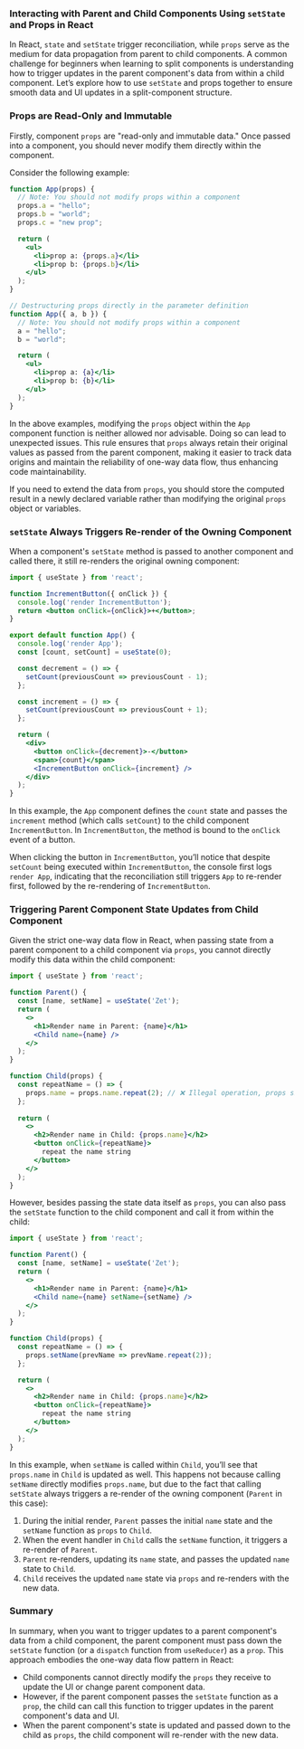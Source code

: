 ### Interacting with Parent and Child Components Using `setState` and Props in React

In React, `state` and `setState` trigger reconciliation, while `props` serve as the medium for data propagation from parent to child components. A common challenge for beginners when learning to split components is understanding how to trigger updates in the parent component's data from within a child component. Let’s explore how to use `setState` and props together to ensure smooth data and UI updates in a split-component structure.

### Props are Read-Only and Immutable

Firstly, component `props` are "read-only and immutable data." Once passed into a component, you should never modify them directly within the component.

Consider the following example:

```jsx
function App(props) {
  // Note: You should not modify props within a component
  props.a = "hello";
  props.b = "world";
  props.c = "new prop";

  return (
    <ul>
      <li>prop a: {props.a}</li>
      <li>prop b: {props.b}</li>
    </ul>
  );
}

// Destructuring props directly in the parameter definition
function App({ a, b }) {
  // Note: You should not modify props within a component
  a = "hello";
  b = "world";

  return (
    <ul>
      <li>prop a: {a}</li>
      <li>prop b: {b}</li>
    </ul>
  );
}
```

In the above examples, modifying the `props` object within the `App` component function is neither allowed nor advisable. Doing so can lead to unexpected issues. This rule ensures that `props` always retain their original values as passed from the parent component, making it easier to track data origins and maintain the reliability of one-way data flow, thus enhancing code maintainability.

If you need to extend the data from `props`, you should store the computed result in a newly declared variable rather than modifying the original `props` object or variables.

### `setState` Always Triggers Re-render of the Owning Component

When a component's `setState` method is passed to another component and called there, it still re-renders the original owning component:

```jsx
import { useState } from 'react';

function IncrementButton({ onClick }) {
  console.log('render IncrementButton');
  return <button onClick={onClick}>+</button>;
}

export default function App() {
  console.log('render App');
  const [count, setCount] = useState(0);

  const decrement = () => {
    setCount(previousCount => previousCount - 1);
  };

  const increment = () => {
    setCount(previousCount => previousCount + 1);
  };

  return (
    <div>
      <button onClick={decrement}>-</button>
      <span>{count}</span>
      <IncrementButton onClick={increment} />
    </div>
  );
}
```

In this example, the `App` component defines the `count` state and passes the `increment` method (which calls `setCount`) to the child component `IncrementButton`. In `IncrementButton`, the method is bound to the `onClick` event of a button.

When clicking the button in `IncrementButton`, you’ll notice that despite `setCount` being executed within `IncrementButton`, the console first logs `render App`, indicating that the reconciliation still triggers `App` to re-render first, followed by the re-rendering of `IncrementButton`.

### Triggering Parent Component State Updates from Child Component

Given the strict one-way data flow in React, when passing state from a parent component to a child component via `props`, you cannot directly modify this data within the child component:

```jsx
import { useState } from 'react';

function Parent() {
  const [name, setName] = useState('Zet');
  return (
    <>
      <h1>Render name in Parent: {name}</h1>
      <Child name={name} />
    </>
  );
}

function Child(props) {
  const repeatName = () => {
    props.name = props.name.repeat(2); // ❌ Illegal operation, props should not be modified
  };
	
  return (
    <>
      <h2>Render name in Child: {props.name}</h2>
      <button onClick={repeatName}>
        repeat the name string
      </button>
    </>
  );
}
```

However, besides passing the state data itself as `props`, you can also pass the `setState` function to the child component and call it from within the child:

```jsx
import { useState } from 'react';

function Parent() {
  const [name, setName] = useState('Zet');
  return (
    <>
      <h1>Render name in Parent: {name}</h1>
      <Child name={name} setName={setName} />
    </>
  );
}

function Child(props) {
  const repeatName = () => {
    props.setName(prevName => prevName.repeat(2));
  };

  return (
    <>
      <h2>Render name in Child: {props.name}</h2>
      <button onClick={repeatName}>
        repeat the name string
      </button>
    </>
  );
}
```

In this example, when `setName` is called within `Child`, you’ll see that `props.name` in `Child` is updated as well. This happens not because calling `setName` directly modifies `props.name`, but due to the fact that calling `setState` always triggers a re-render of the owning component (`Parent` in this case):

1. During the initial render, `Parent` passes the initial `name` state and the `setName` function as `props` to `Child`.
2. When the event handler in `Child` calls the `setName` function, it triggers a re-render of `Parent`.
3. `Parent` re-renders, updating its `name` state, and passes the updated `name` state to `Child`.
4. `Child` receives the updated `name` state via `props` and re-renders with the new data.

### Summary

In summary, when you want to trigger updates to a parent component's data from a child component, the parent component must pass down the `setState` function (or a `dispatch` function from `useReducer`) as a `prop`. This approach embodies the one-way data flow pattern in React:

- Child components cannot directly modify the `props` they receive to update the UI or change parent component data.
- However, if the parent component passes the `setState` function as a `prop`, the child can call this function to trigger updates in the parent component's data and UI.
- When the parent component's state is updated and passed down to the child as `props`, the child component will re-render with the new data.